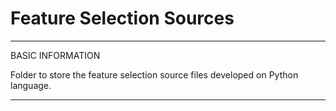 # Feature Selection Sources

*************************************************************
BASIC INFORMATION

Folder to store the feature selection source files developed on Python language.

*************************************************************